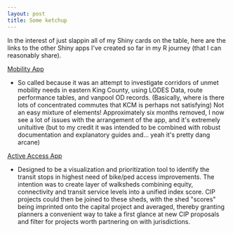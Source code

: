 ```yaml
---
layout: post
title: Some ketchup
---
```


In the interest of just slappin all of my Shiny cards on the table, here are the links to the other Shiny apps I've created so far in my R journey (that I can reasonably share).

[Mobility App](https://jdsher.shinyapps.io/MobilityApp/)
- So called because it was an attempt to investigate corridors of unmet mobility needs in eastern King County, using LODES Data, route performance tables, and vanpool OD records. (Basically, where is there lots of concentrated commutes that KCM is perhaps not satisfying) Not an easy mixture of elements! Approximately six months removed, I now see a lot of issues with the arrangement of the app, and it's extremely unituitive (but to my credit it was intended to be combined with robust documentation and explanatory guides and... yeah it's pretty dang arcane) 

[Active Access App](https://jdsher.shinyapps.io/ActiveAccessApp/) 
- Designed to be a visualization and prioritization tool to identify the transit stops in highest need of bike/ped access improvements. The intention was to create layer of walksheds combining equity, connectivity and transit service levels into a unified index score. CIP projects could then be joined to these sheds, with the shed "scores" being imprinted onto the capital project and averaged, thereby granting planners a convenient way to take a first glance at new CIP proposals and filter for projects worth partnering on with jurisdictions. 

